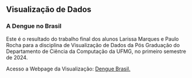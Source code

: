 <div class="container">
  <!-- <img src="img/dcc_ufmg.png" class="custom-image img-fluid" style="width:30%" alt="DCC-UFMG">-->
  <h2 class="custom-title">Visualização de Dados</h2>
</div>
    <h3 class="mt-5">A Dengue no Brasil</h3>
     <p>Este é o resultado do trabalho final dos alunos Larissa Marques e Paulo Rocha para a disciplina de Visualização de Dados da Pós Graduação do Departamento de Ciência da Computação da UFMG, no primeiro semestre de 2024.</p>
  <p class="https://html-du05.onrender.com/">Acesso a Webpage da Visualização: <a href="" class="text-primary" target="_blank">
 Dengue Brasil.</a>